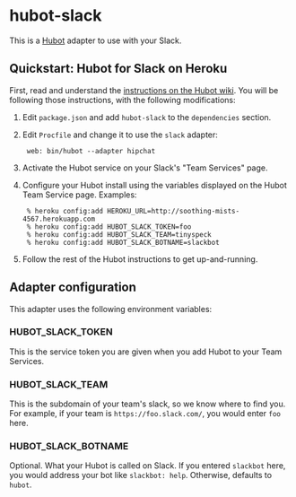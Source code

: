 # hubot-slack

This is a [Hubot](http://hubot.github.com/) adapter to use with your Slack.

## Quickstart: Hubot for Slack on Heroku

First, read and understand the [instructions on the Hubot wiki](https://github.com/github/hubot/wiki/Deploying-Hubot-onto-Heroku). You will be following those instructions, with the following modifications:

1. Edit `package.json` and add `hubot-slack` to the `dependencies` section.
1. Edit `Procfile` and change it to use the `slack` adapter:

        web: bin/hubot --adapter hipchat

1. Activate the Hubot service on your Slack's "Team Services" page.
1. Configure your Hubot install using the variables displayed on the Hubot Team Service page. Examples:

        % heroku config:add HEROKU_URL=http://soothing-mists-4567.herokuapp.com
        % heroku config:add HUBOT_SLACK_TOKEN=foo
        % heroku config:add HUBOT_SLACK_TEAM=tinyspeck
        % heroku config:add HUBOT_SLACK_BOTNAME=slackbot

1. Follow the rest of the Hubot instructions to get up-and-running.

## Adapter configuration

This adapter uses the following environment variables:

### HUBOT\_SLACK\_TOKEN

This is the service token you are given when you add Hubot to your Team Services.

### HUBOT\_SLACK\_TEAM

This is the subdomain of your team's slack, so we know where to find you. For example, if your team is `https://foo.slack.com/`, you would enter `foo` here.

### HUBOT\_SLACK\_BOTNAME

Optional. What your Hubot is called on Slack. If you entered `slackbot` here, you would address your bot like `slackbot: help`. Otherwise, defaults to `hubot`.

